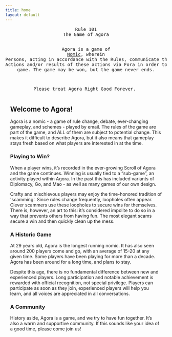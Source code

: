 ```yaml
---
title: home
layout: default
---
```


<div id="Welcome" class="content">
<div class="rule101" align="center">
<pre>
Rule 101
The Game of Agora

Agora is a game of <a href="https://en.wikipedia.org/wiki/Nomic">Nomic</a>, wherein Persons, acting in accordance
with the Rules, communicate their game Actions and/or results of
these actions via Fora in order to play the game. The game may be
won, but the game never ends.
      
Please treat Agora Right Good Forever.
</pre>
</div>

<div class="col-content" style="padding-left:3%; padding-right:3%">
<h2 id="welcome-to-agora">Welcome to Agora!</h2>
<p>Agora is a nomic - a game of rule change, debate, ever-changing
gameplay, and schemes - played by email. The rules of the game are part
of the game, and ALL of them are subject to potential change. This makes
it difficult to describe Agora, but it also means that gameplay stays
fresh based on what players are interested in at the time.</p>

<h3 id="playing-to-win">Playing to Win?</h3>

<p>When a player wins, it’s recorded in the ever-growing Scroll of Agora
and the game continues. Winning is usually tied to a “sub-game”, an
activity played within Agora. In the past this has included variants of
Diplomacy, Go, and Mao - as well as many games of our own design.</p>

<p>Crafty and mischievous players may enjoy the time-honored tradition of
'scamming'. Since rules change frequently, loopholes often appear. Clever
scammers use these loopholes to secure wins for themselves. There is,
however, an art to this: it’s considered impolite to do so in a way that
prevents others from having fun. The most elegant scams secure a win
and then quickly clean up the mess.</p>

<h3 id="a-historic-game">A Historic Game</h3>

<p>At 29 years old, Agora is the longest running nomic. It has also
seen around 200 players come and go, with an average of 15-20 at
any given time. Some players have been playing for more than a decade.
Agora has been around for a long time, and plans to stay.</p>

<p>Despite this age, there is no fundamental difference between new and
experienced players. Long participation and notable achievement is
rewarded with official recognition, not special privilege. Players can
participate as soon as they join, experienced players will help you
learn, and all voices are appreciated in all conversations.</p>

<h3 id="a-community">A Community</h3>

<p>History aside, Agora is a game, and we try to have fun together. It’s
also a warm and supportive community. If this sounds like
your idea of a good time, please come join us!</p>
</div>
